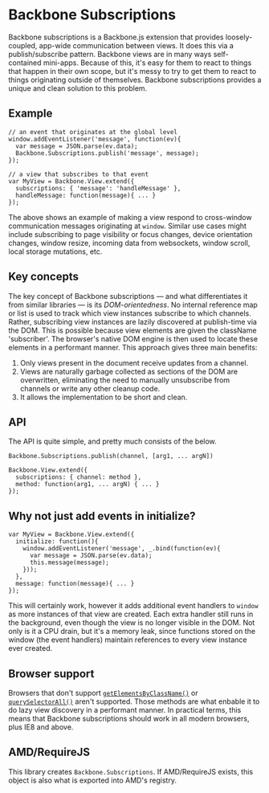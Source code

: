 # Backbone Subscriptions

Backbone subscriptions is a Backbone.js extension that provides loosely-coupled, app-wide communication between views. It does this via a publish/subscribe pattern. Backbone views are in many ways self-contained mini-apps. Because of this, it's easy for them to react to things that happen in their own scope, but it's messy to try to get them to react to things originating outside of themselves. Backbone subscriptions provides a unique and clean solution to this problem.

## Example

    // an event that originates at the global level
    window.addEventListener('message', function(ev){
      var message = JSON.parse(ev.data);
      Backbone.Subscriptions.publish('message', message);
    });

    // a view that subscribes to that event
    var MyView = Backbone.View.extend({
      subscriptions: { 'message': 'handleMessage' },
      handleMessage: function(message){ ... }
    });

The above shows an example of making a view respond to cross-window communication messages originating at `window`. Similar use cases might include subscribing to page visibility or focus changes, device orientation changes, window resize, incoming data from websockets, window scroll, local storage mutations, etc.

## Key concepts

The key concept of Backbone subscriptions — and what differentiates it from similar libraries — is its *DOM-orientedness*. No internal reference map or list is used to track which view instances subscribe to which channels. Rather, subscribing view instances are lazily discovered at publish-time via the DOM. This is possible because view elements are given the className 'subscriber'. The browser's native DOM engine is then used to locate these elements in a performant manner. This approach gives three main benefits:

 1. Only views present in the document receive updates from a channel.
 2. Views are naturally garbage collected as sections of the DOM are overwritten, eliminating the need to manually unsubscribe from channels or write any other cleanup code.
 3. It allows the implementation to be short and clean.

## API

The API is quite simple, and pretty much consists of the below.

    Backbone.Subscriptions.publish(channel, [arg1, ... argN])

    Backbone.View.extend({
      subscriptions: { channel: method },
      method: function(arg1, ... argN) { ... }
    });

## Why not just add events in initialize?

    var MyView = Backbone.View.extend({
      initialize: function(){
        window.addEventListener('message', _.bind(function(ev){
          var message = JSON.parse(ev.data);
          this.message(message);
        }));
      },
      message: function(message){ ... }
    });

This will certainly work, however it adds additional event handlers to `window` as more instances of that view are created. Each extra handler still runs in the background, even though the view is no longer visible in the DOM. Not only is it a CPU drain, but it's a memory leak, since functions stored on the window (the event handlers) maintain references to every view instance ever created.

## Browser support

Browsers that don't support [`getElementsByClassName()`](https://developer.mozilla.org/en-US/docs/Web/API/document.getElementsByClassName) or [`querySelectorAll()`](http://www.w3.org/TR/selectors-api2/) aren't supported. Those methods are what enbable it to do lazy view discovery in a performant manner. In practical terms, this means that Backbone subscriptions should work in all modern browsers, plus IE8 and above.

## AMD/RequireJS

This library creates `Backbone.Subscriptions`. If AMD/RequireJS exists, this object is also what is exported into AMD's registry.